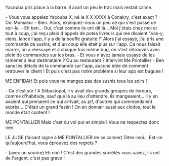 
Yacouba pris place à la barre. Il avait un peu le trac mais restait calme.

\- Vous vous appelez Yacouba X, né le X X XXXX à Conakry, c'est exact ?
\- Oui Monsieur
\- Bien. Alors, expliquez-nous un peu ce qui s'est passé ce soir-là.
\- Eh ben... Oui, c'est comme ils ont dit là... Moi j'étais chez moi et tout à coup, j'ai reçu plein d'appels de potes livreurs qui me disaient "vas-y, viens, lance l'app, il y a de la bouffe gratuite !" Alors j'ai essayé, j'ai pris une commande de sushis, et d'un coup elle était plus sur l'app. Ca nous faisait marrer, on a réessayé et à chaque fois même bug, on s'est retrouvés avec plein de commandes sur les bras.
\- Et vous n'avez jamais essayé de les ramener à leur destinataire ? Ou au restaurant ? intervint Me Pontallier
\- Ben sans les détails de la commande sur l'app, aucune idée de comment retrouver le client ! Et puis c'est pas notre problème si leur app est buguée !

ME ENFIDAH
Et puis vous ne mangez pas des sushis tous les soirs !

\- Ca c'est sûr ! A Sébastopol, il y avait des grands groupes de livreurs, comme d'habitude, sauf que là au lieu d'attendre, ils mangeaient... Il y en avaient qui prenaient ce qui arrivait, au pif, d'autres qui commandaient exprès... C'était un grand festin ! On en donnair aussi aux clodos, tout le monde était content !

ME PONTALLIER
Mais c'est du vol pur et simple ! Vous ne respectez donc rien.

LE JUGE
(faisant signe à ME PONTALLIER de se calmer)
Dites-moi... Est-ce qu'aujourd'hui, vous éprouvez des regrets ?

\- (avec un sourire)
Eh non ! C'est des grandes sociétés vous savez, ils ont de l'argent, c'est pas grave !
